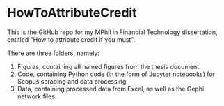 # HowToAttributeCredit

This is the GitHub repo for my MPhil in Financial Technology dissertation, entitled "How to attribute credit if you must".

There are three folders, namely:
1. Figures, containing all named figures from the thesis document.
2. Code, containing Python code (in the form of Jupyter notebooks) for Scopus scraping and data processing.
3. Data, containing processed data from Excel, as well as the Gephi network files.

